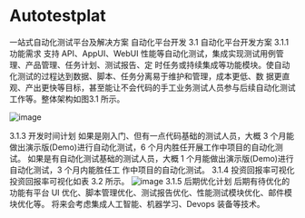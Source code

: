 # Autotestplat
一站式自动化测试平台及解决方案
自动化平台开发 
3.1 自动化平台开发方案
3.1.1 功能需求 
支持 API、AppUI、WebUI 性能等自动化测试，集成实现测试用例管理、产品管理、任务计划、测试报告、定 时任务或持续集成等功能模块。使自动化测试的过程达到数据、脚本、任务分离易于维护和管理，成本更低、数 据更直观、产出更快等目标，甚至能让不会代码的手工业务测试人员参与后续自动化测试工作等。整体架构如图3.1 所示。 

![image](https://github.com/testdevhome/Autotestplat/blob/master/static/1.jpg?raw=true)



3.1.3 开发时间计划
如果是刚入门、但有一点代码基础的测试人员，大概 3 个月能做出演示版(Demo)进行自动化测试，6 个月内胜任开展工作中项目的自动化测试。
如果是有自动化测试基础的测试人员，大概 1 个月能做出演示版(Demo)进行自动化测试，3 个月内能胜任工 作中项目的自动化测试。
3.1.4 投资回报率可视化
投资回报率可视化如表 3.2 所示。 
![image](https://github.com/testdevhome/Autotestplat/blob/master/static/6.jpg?raw=true)
3.1.5 后期优化计划
后期有待优化的功能有平台 UI 优化、脚本管理优化、测试报告优化、性能测试模块优化、邮件模块优化等。
将来会考虑集成人工智能、机器学习、Devops 装备等技术。 







